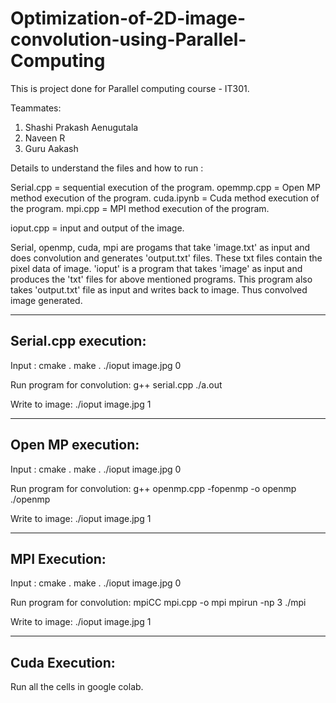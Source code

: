 # Optimization-of-2D-image-convolution-using-Parallel-Computing
This is project done for Parallel computing course - IT301.

Teammates:
1. Shashi Prakash Aenugutala
2. Naveen R
3. Guru Aakash

Details to understand the files and how to run : 

Serial.cpp = sequential execution of the program.
opemmp.cpp = Open MP method execution of the program.
cuda.ipynb = Cuda method execution of the program.
mpi.cpp = MPI method execution of the program.

ioput.cpp = input and output of the image.

Serial, openmp, cuda, mpi are progams that take 'image.txt' as input and does convolution and generates 'output.txt' files.
These txt files contain the pixel data of image.
'ioput' is a program that takes 'image' as input and produces the 'txt' files for above mentioned programs.
This program also takes 'output.txt' file as input and writes back to image. Thus convolved image generated.

____________________________________________________________________

Serial.cpp execution:
---------------------
Input : 
cmake  .
make  . 
./ioput image.jpg 0

Run program for convolution:
g++ serial.cpp
./a.out

Write to image:
./ioput image.jpg 1
______________________________________________________________________

Open MP execution:
-------------------
Input : 
cmake  .
make  . 
./ioput image.jpg 0

Run program for convolution:
g++ openmp.cpp -fopenmp -o openmp
./openmp

Write to image:
./ioput image.jpg 1

_______________________________________________________________________

MPI Execution:
--------------
Input : 
cmake  .
make  . 
./ioput image.jpg 0

Run program for convolution:
mpiCC mpi.cpp -o mpi
mpirun -np 3 ./mpi

Write to image:
./ioput image.jpg 1

_________________________________________________________________________

Cuda Execution:
---------------

Run all the cells in google colab.
